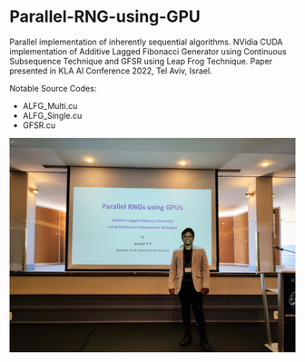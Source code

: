 # Parallel-RNG-using-GPU
Parallel implementation of inherently sequential algorithms. NVidia CUDA implementation of Additive Lagged Fibonacci Generator using Continuous Subsequence Technique and GFSR using Leap Frog Technique. Paper presented in KLA AI Conference 2022, Tel Aviv, Israel. 

Notable Source Codes:
- ALFG_Multi.cu
- ALFG_Single.cu
- GFSR.cu

[![Watch Project Presentation](thumbnail.jpg)](https://www.youtube.com/watch?v=fRw_0xOPTUA)


